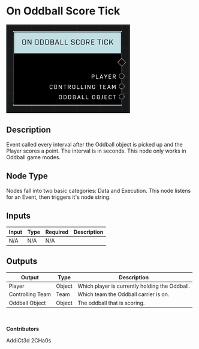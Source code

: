 # On Oddball Score Tick
![alt text](../../../.gitbook/assets/on-oddball-score-tick.png)
## Description
Event called every interval after the Oddball object is picked up and the Player scores a point. The interval is in seconds. This node only works in Oddball game modes.

## Node Type
Nodes fall into two basic categories: Data and Execution. This node listens for an Event, then triggers it's node string.

## Inputs
| Input | Type | Required | Description |
|------------------|------------------|----------|--------------------------------------------------------------|
| N/A | N/A | N/A | |

## Outputs
| Output | Type | Description |
|------------------|------------------|--------------------------------------------------------------|
| Player | Object | Which player is currently holding the Oddball.|
| Controlling Team | Team | Which team the Oddball carrier is on.|
| Oddball Object | Object | The oddball that is scoring.|

\
\
**Contributors**

AddiCt3d 2CHa0s